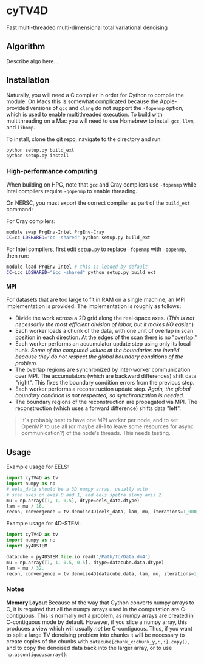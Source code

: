 # cyTV4D
Fast multi-threaded multi-dimensional total variational denoising

## Algorithm

Describe algo here...

## Installation
Naturally, you will need a C compiler in order for Cython to compile the module. On Macs this is somewhat complicated because the Apple-provided versions of `gcc` and `clang` do not support the `-fopenmp` option, which is used to enable multithreaded execution. To build with multithreading on a Mac you will need to use Homebrew to install `gcc`, `llvm`, and `libomp`. 

To install, clone the git repo, navigate to the directory and run:
```bash
python setup.py build_ext
python setup.py install
```

### High-performance computing
When building on HPC, note that `gcc` and Cray compilers use `-fopenmp` while Intel compilers require `-qopenmp` to enable threading.

On NERSC, you must export the correct compiler as part of the `build_ext` command:

For Cray compilers:
```bash
module swap PrgEnv-Intel PrgEnv-Cray
CC=cc LDSHARED="cc -shared" python setup.py build_ext
```
For Intel compilers, first edit `setup.py` to replace `-fopenmp` with `-qopenmp`, then run:
```bash
module load PrgEnv-Intel # this is loaded by default
CC=icc LDSHARED="icc -shared" python setup.py build_ext
```

#### MPI
For datasets that are too large to fit in RAM on a single machine, an MPI implementation is provided. The implementation is roughly as follows:
* Divide the work across a 2D grid along the real-space axes. (*This is not necessarily the most efficient division of labor, but it makes I/O easier.*)
* Each worker loads a chunk of the data, with one unit of overlap in scan position in each direction. At the edges of the scan there is no "overlap." 
* Each worker performs an acuumulator update step using only its local hunk. *Some of the computed values at the boundaries are invalid because they do not respect the global boundary conditions of the problem.*
* The overlap regions are synchronized by inter-worker communication over MPI. The accumulators (which are backward differences) shift data "right". This fixes the boundary condition errors from the previous step.
* Each worker performs a reconstruction update step. *Again, the global boundary condition is not respected, so synchronization is needed.*
* The boundary regions of the reconstruction are propagated via MPI. The reconstruction (which uses a forward difference) shifts data "left".

> It's probably best to have one MPI worker per node, and to set OpenMP to use all (or maybe all-1 to leave some resources for async communication?) of the node's threads. This needs testing. 

## Usage
Example usage for EELS:
```python
import cyTV4D as tv
import numpy as np
# eels_data should be a 3D numpy array, usually with
# scan axes on axes 0 and 1, and eels spetra along axis 2
mu = np.array([1, 1, 0.5], dtype=eels_data.dtype)
lam = mu / 16.
recon, convergence = tv.denoise3D(eels_data, lam, mu, iterations=1_000, FISTA=False)
```

Example usage for 4D-STEM:
```python
import cyTV4D as tv
import numpy as np
import py4DSTEM

datacube = py4DSTEM.file.io.read('/Path/To/Data.dm4')
mu = np.array([1, 1, 0.5, 0.5], dtype=datacube.data.dtype)
lam = mu / 32.
recon, convergence = tv.denoise4D(datacube.data, lam, mu, iterations=1_000, FISTA=False)
```

### Notes

**Memory Layout** Because of the way that Cython converts numpy arrays to C, it is required that all the numpy arrays used in the computation are C-contiguous. This is normally not a problem, as numpy arrays are created in C-contiguous mode by default. However, if you slice a numpy array, this produces a view which will usually *not* be C-contiguous. Thus, if you want to split a large TV denoising problem into chunks it will be necessary to create copies of the chunks with `datacube[chunk_x:chunk_y,:,:].copy()`, and to copy the denoised data back into the larger array, or to use `np.ascontiguousarray()`.
